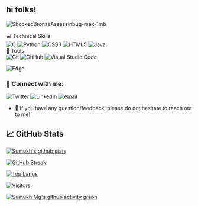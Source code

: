 <h2> hi folks!</h2>
 

![ShockedBronzeAssassinbug-max-1mb](https://user-images.githubusercontent.com/83581264/162783762-c553bc06-f98f-4d91-9a8d-d4ed9ccce4ab.gif)



<!---
![Black and Blue Professional Graphic Designer Profile LinkedIn Banner](https://user-images.githubusercontent.com/83581264/148693140-8eb96770-a635-4e5a-9d54-37d973642e50.png)--->
 💻 Technical Skills <br> 
![C](https://img.shields.io/badge/c-%2300599C.svg?style=for-the-badge&logo=c&logoColor=white) 
![Python](https://img.shields.io/badge/python-3670A0?style=for-the-badge&logo=python&logoColor=ffdd54) 
![CSS3](https://img.shields.io/badge/css3-%231572B6.svg?style=for-the-badge&logo=css3&logoColor=white)
![HTML5](https://img.shields.io/badge/html5-%23E34F26.svg?style=for-the-badge&logo=html5&logoColor=white)
![Java](https://img.shields.io/badge/Java-ED8B00?style=for-the-badge&logo=java&logoColor=white)</br>
🔨 Tools </br>
![Git](https://img.shields.io/badge/git-%23F05033.svg?style=for-the-badge&logo=git&logoColor=white) 
![GitHub](https://img.shields.io/badge/GitHub-100000?style=for-the-badge&logo=github&logoColor=white)
![Visual Studio Code](https://img.shields.io/badge/Visual%20Studio%20Code-0078d7.svg?style=for-the-badge&logo=visual-studio-code&logoColor=white)

![Edge](https://img.shields.io/badge/Edge-0078D7?style=for-the-badge&logo=Microsoft-edge&logoColor=white)

### 🤝 Connect with me:

<a href="https://www.linkedin.com/in/sumukh-mg"> ![Twitter](https://img.shields.io/badge/twitter-%231DA1F2.svg?style=for-the-badge&logo=Twitter&logoColor=white)</a>
<a href="https://twitter.com/sumukhmg">![LinkedIn](https://img.shields.io/badge/linkedin-%230077B5.svg?style=for-the-badge&logo=linkedin&logoColor=white) </a>
<a href="sumukhmg45@gmail.com">![email](https://img.shields.io/badge/email-D14836?style=for-the-badge&logo=gmail&logoColor=white) </a>
</br>
- 💬 If you have any question/feedback, please do not hesitate to reach out to me!

## 📈 GitHub Stats 

[![Sumukh's github stats](https://github-readme-stats.vercel.app/api?username=sumukhmg)](https://github.com/sumukhmg)

[![GitHub Streak](https://github-readme-streak-stats.herokuapp.com/?user=sumukhmg)](https://git.io/streak-stats)


[![Top Langs](https://github-readme-stats.vercel.app/api/top-langs/?username=sumukhmg&layout=compact)](https://github.com/sumukhmg) </br>

[![Visitors](https://visitor-badge.glitch.me/badge?page_id=sumukhmg.sumukhmg)](https://sumukhmg/)

[![Sumukh Mg's github activity graph](https://activity-graph.herokuapp.com/graph?username=sumukhmg&theme=dracula)](https://github.com/sumukhmg/github-readme-activity-graph)
